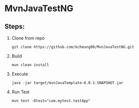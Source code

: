 # MvnJavaTestNG

## Steps:
1. Clone from repo
   ```
   git clone https://github.com/kcheung00/MvnJavaTestNG.git
   ```
2. Build 
   ```
   mvn clean install
   ```
3. Execute
   ```
   java -jar target/mvnJavaTemplate-0.0.1-SNAPSHOT.jar 
   ```
4. Run Test
   ```
   mvn test -Dtest="com.mytest.testApp"
   ```
